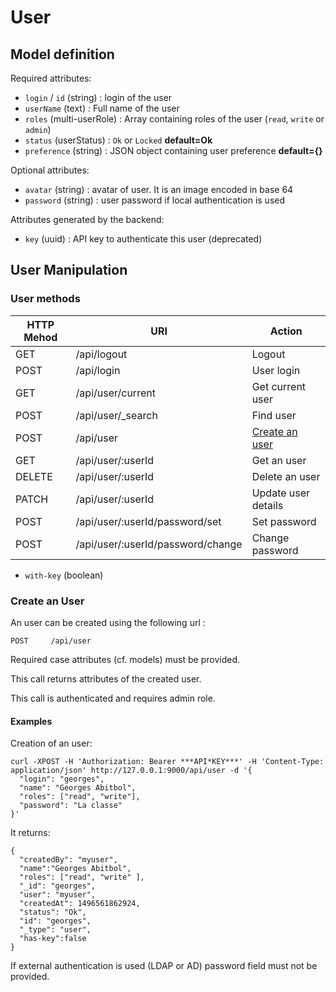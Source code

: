 # User

## Model definition

Required attributes:
 - `login` / `id` (string) : login of the user
 - `userName` (text) : Full name of the user
 - `roles` (multi-userRole) : Array containing roles of the user (`read`, `write` or `admin`)
 - `status` (userStatus) : `Ok` or `Locked` **default=Ok**
 - `preference` (string) : JSON object containing user preference **default={}**

Optional attributes:
 - `avatar` (string) : avatar of user. It is an image encoded in base 64
 - `password` (string) : user password if local authentication is used

Attributes generated by the backend:
 - `key` (uuid) : API key to authenticate this user (deprecated)

## User Manipulation

### User methods

|HTTP Mehod |URI                                     |Action                                |
|-----------|----------------------------------------|--------------------------------------|
|GET        |/api/logout                             |Logout
|POST       |/api/login                              |User login
|GET        |/api/user/current                       |Get current user
|POST       |/api/user/_search                       |Find user
|POST       |/api/user                               |[Create an user](#create-an-user)     |
|GET        |/api/user/:userId                       |Get an user
|DELETE     |/api/user/:userId                       |Delete an user
|PATCH      |/api/user/:userId                       |Update user details
|POST       |/api/user/:userId/password/set          |Set password
|POST       |/api/user/:userId/password/change       |Change password


- `with-key` (boolean)

### Create an User

An user can be created using the following url :
```
POST     /api/user
```
Required case attributes (cf. models) must be provided.

This call returns attributes of the created user.

This call is authenticated and requires admin role.

#### Examples
Creation of an user:
```
curl -XPOST -H 'Authorization: Bearer ***API*KEY***' -H 'Content-Type: application/json' http://127.0.0.1:9000/api/user -d '{
  "login": "georges",
  "name": "Georges Abitbol",
  "roles": ["read", "write"],
  "password": "La classe"
}'
```
It returns:
```
{
  "createdBy": "myuser",
  "name":"Georges Abitbol",
  "roles": ["read", "write" ],
  "_id": "georges",
  "user": "myuser",
  "createdAt": 1496561862924,
  "status": "Ok",
  "id": "georges",
  "_type": "user",
  "has-key":false
}
```
If external authentication is used (LDAP or AD) password field must not be provided.
